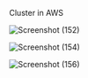 Cluster in AWS


![Screenshot (152)](https://github.com/user-attachments/assets/b6296fd1-9c48-4034-8e2e-78d48e7ccf3d)

![Screenshot (154)](https://github.com/user-attachments/assets/0c9d9b7e-150a-4b9c-bd99-43e336db8aff)

![Screenshot (156)](https://github.com/user-attachments/assets/105864b4-5ce6-44df-9ad1-b4cce01c2e18)
